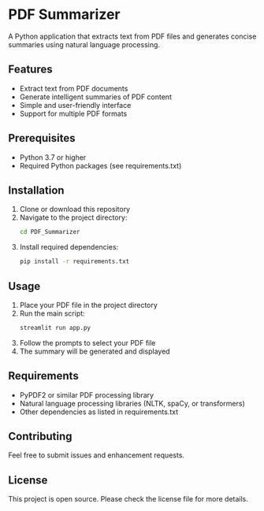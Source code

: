 # PDF Summarizer

A Python application that extracts text from PDF files and generates concise summaries using natural language processing.

## Features

- Extract text from PDF documents
- Generate intelligent summaries of PDF content
- Simple and user-friendly interface
- Support for multiple PDF formats

## Prerequisites

- Python 3.7 or higher
- Required Python packages (see requirements.txt)

## Installation

1. Clone or download this repository
2. Navigate to the project directory:
    ```bash
    cd PDF_Summarizer
    ```
3. Install required dependencies:
    ```bash
    pip install -r requirements.txt
    ```

## Usage

1. Place your PDF file in the project directory
2. Run the main script:
    ```bash
    streamlit run app.py
    ```
3. Follow the prompts to select your PDF file
4. The summary will be generated and displayed

## Requirements

- PyPDF2 or similar PDF processing library
- Natural language processing libraries (NLTK, spaCy, or transformers)
- Other dependencies as listed in requirements.txt

## Contributing

Feel free to submit issues and enhancement requests.

## License

This project is open source. Please check the license file for more details.
